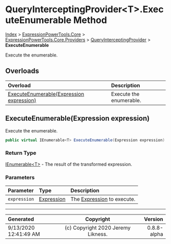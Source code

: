 ﻿# QueryInterceptingProvider&lt;T>.ExecuteEnumerable Method

[Index](../index.md) > [ExpressionPowerTools.Core](ExpressionPowerTools.Core.a.md) > [ExpressionPowerTools.Core.Providers](ExpressionPowerTools.Core.Providers.n.md) > [QueryInterceptingProvider<T>](ExpressionPowerTools.Core.Providers.QueryInterceptingProvider`1.cs.md) > **ExecuteEnumerable**

Execute the enumerable.

## Overloads

| Overload | Description |
| :-- | :-- |
| [ExecuteEnumerable(Expression expression)](#executeenumerableexpression-expression) | Execute the enumerable. |
## ExecuteEnumerable(Expression expression)

Execute the enumerable.

```csharp
public virtual IEnumerable<T> ExecuteEnumerable(Expression expression)
```

### Return Type

 [IEnumerable&lt;T>](https://docs.microsoft.com/dotnet/api/system.collections.generic.ienumerable-1)  - The result of the transformed expression.

### Parameters

| Parameter | Type | Description |
| :-- | :-- | :-- |
| `expression` | [Expression](https://docs.microsoft.com/dotnet/api/system.linq.expressions.expression) | The [Expression](https://docs.microsoft.com/dotnet/api/system.linq.expressions.expression) to execute. |



---

| Generated | Copyright | Version |
| :-- | :-: | --: |
| 9/13/2020 12:41:49 AM | (c) Copyright 2020 Jeremy Likness. | 0.8.8-alpha |
